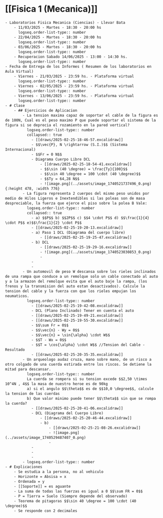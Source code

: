 # [[Fisica 1 (Mecanica)]]
	- Laboratorios Fisica Mecanica (Ciencias) - Llevar Bata
		- 11/03/2025 - Martes - 18:30 - 20:00 hs
		  logseq.order-list-type:: number
		- 22/04/2025 - Martes - 18:30 - 20:00 hs
		  logseq.order-list-type:: number
		- 03/06/2025 - Martes - 18:30 - 20:00 hs
		  logseq.order-list-type:: number
		- Recuperacion Sabado 14/06/2025 - 13:00 - 14:30 hs.
		  logseq.order-list-type:: number
	- Fecha de Entrega de los Informes ( Resumen de los laboratorios en Aula Virtual)
		- Viernes - 21/03/2025 - 23:59 hs. - Plataforma virtual
		  logseq.order-list-type:: number
		- Viernes - 02/05/2025 - 23:59 hs. - Plataforma virtual
		  logseq.order-list-type:: number
		- Viernes - 13/06/2025 - 23:59 hs. - Plataforma virtual
		  logseq.order-list-type:: number
	- # Clase
		- ## Ejercicios de Aplicacion
			- La tension maxima capaz de soportar el cable de la figura es de 100N, Cual es el peso maximo P que puede soportar el sistema de la figura si se deprecia el rozamiento en la pared vertical?
			  logseq.order-list-type:: number
			  collapsed:: true
				- [[draws/2025-02-25-18-46-57.excalidraw]]
				- $$\vec{P}, N \rightarrow (S.I.)$$ (Sistema Internacional)
				- $$Fr = 0 N$$
				- Diagrama Cuerpo Libre DCL
					- [[draws/2025-02-25-18-54-41.excalidraw]]
					- $$\sin (40 \degree) = \frac{Ty}{100}$$
					- $$\sin 40 \degree = 100 \cdot (40 \degree)$$
					- $$Ty = 64,28 N$$
					- ![image.png](../assets/image_1740521737496_0.png){:height 478, :width 776}
			- La figura representa 2 cuerpos del mismo peso unidos por medio de Hilos Ligeros e Inextendibles si las poleas son de masa despreciable, la fuerza que ejerce el piso sobre la polea B Vale:
			  logseq.order-list-type:: number
			  collapsed:: true
				- a) $$P$$ b) $$2P$$ c) $$4 \cdot P$$ d) $$\frac{1}{4} \cdot P$$ e)$$\frac{1}{2} \cdot P$$
				- [[draws/2025-02-25-19-20-13.excalidraw]]
				- a) Paso 1 DCL (Diagrama del cuerpo libre)
					- [[draws/2025-02-25-19-25-47.excalidraw]]
				- b) DCL
					- [[draws/2025-02-25-19-29-16.excalidraw]]
					- ![image.png](../assets/image_1740523030853_0.png)
					-
				-
				-
			- Un automovil de peso W descansa sobre los rieles inclinados de una rampa que conduce a un remolque solo un cable conectado al auto y a la armazon del remolque evita que el auto baje la rampa, (los frenos y la transmision del auto estan desactivados). Calcule la tension del cable y la fuerza con que los rieles empujan los neumaticos.
			  logseq.order-list-type:: number
				- [[draws/2025-02-25-19-42-08.excalidraw]]
				- DCL (Plano Inclinado) Tener en cuenta el auto
				- [[draws/2025-02-25-19-49-21.excalidraw]]
				- [[draws/2025-02-25-19-55-30.excalidraw]]
				- $$\sum Fr = 0$$
				- $$\vec{n} - Wy = 0$$
				- $$\vec{n} = \sin{\alpha} \cdot W$$
				- $$T - Wx = 0$$
				- $$T = \cos{\alpha} \cdot W$$ //Tension del Cable - Resultado
				- [[draws/2025-02-25-20-35-35.excalidraw]]
			- Un arqueologo audaz cruza, mano sobre mano, de un risco a otro colgado de una cuerda estirada entre los riscos. Se detiene la mitad para descansar.
			  logseq.order-list-type:: number
			  La cuerda se rompera si su tension excede $$2,50 \times 10^4N , 4$$ la masa de nuestro heroe es de 90kg
			  a) si el angulo $$\theta$$ es de $$10,0 \degree$$, calcule la tension de las cuerdas
			  b) Que valor minimo puede tener $$\theta$$ sin que se rompa la cuerda?
				- [[draws/2025-02-25-20-41-06.excalidraw]]
				- DCL (Diagrama del Cuerpo Libre)
					- [[draws/2025-02-25-20-46-44.excalidraw]]
					- b)
						- [[draws/2025-02-25-21-08-26.excalidraw]]
						- ![image.png](../assets/image_1740529487407_0.png)
						-
				-
				-
				-
			- logseq.order-list-type:: number
	- # Explicaciones
		- Se estudia a la persona, no al vehiculo
		- Horizonte = Absisa = x
		- Ordenada = y
		- [[Soporte]] = es aguante
		- La suma de todas las fuerzas es igual a 0 $$\sum FR = 0$$
		- P = Tierra = Suelo (Siempre depende del observado)
		- Teorema de pitagoras $$\sin 40 \degree = 100 \cdot (40 \degree)$$
		- Se responde con 2 decimales